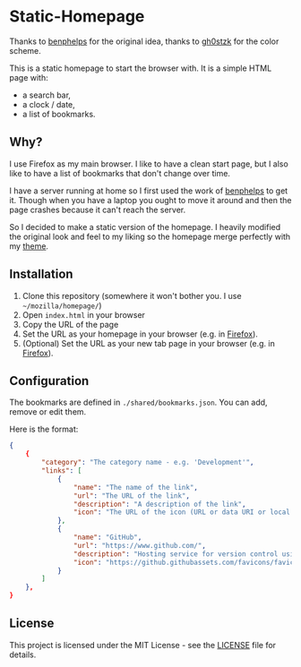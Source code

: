 # Static-Homepage

Thanks to [benphelps](https://github.com/benphelps) for the original idea, thanks to [gh0stzk](https://github.com/gh0stzk) for the color scheme.

This is a static homepage to start the browser with. It is a simple HTML page with:

* a search bar,
* a clock / date,
* a list of bookmarks.

## Why?

I use Firefox as my main browser. I like to have a clean start page, but I also like to have a list of bookmarks that don't change over time.

I have a server running at home so I first used the work of [benphelps](https://github.com/benphelps/homepage) to get it. Though when you have a laptop you ought to move it around and then the page crashes because it can't reach the server.

So I decided to make a static version of the homepage. I heavily modified the original look and feel to my liking so the homepage merge perfectly with my [theme](https://github.com/gh0stzk/dotfiles/tree/master/misc/firefox).

## Installation

1. Clone this repository (somewhere it won't bother you. I use `~/mozilla/homepage/`)
2. Open `index.html` in your browser
3. Copy the URL of the page
4. Set the URL as your homepage in your browser (e.g. in [Firefox](about:preferences#general)).
5. (Optional) Set the URL as your new tab page in your browser (e.g. in [Firefox](about:preferences#general)).

## Configuration

The bookmarks are defined in `./shared/bookmarks.json`. You can add, remove or edit them.

Here is the format:

```json
{
    {
        "category": "The category name - e.g. 'Development'",
        "links": [
            {
                "name": "The name of the link",
                "url": "The URL of the link",
                "description": "A description of the link",
                "icon": "The URL of the icon (URL or data URI or local path to file)"
            },
            {
                "name": "GitHub",
                "url": "https://www.github.com/",
                "description": "Hosting service for version control using Git.",
                "icon": "https://github.githubassets.com/favicons/favicon.svg"
            }
        ]
    },
}
```

## License

This project is licensed under the MIT License - see the [LICENSE](LICENSE) file for details.
